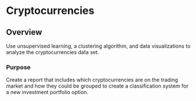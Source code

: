 # Cryptocurrencies

## Overview

Use unsupervised learning, a clustering algorithm, and data visualizations to analyze the cryptocurrencies data set.

### Purpose

Create a report that includes which cryptocurrencies are on the trading market and how they could be grouped to create a classification system for a new investment portfolio option.
